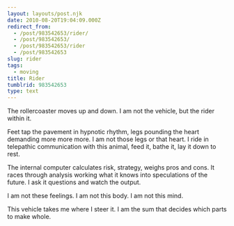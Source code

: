 ```yaml
---
layout: layouts/post.njk
date: 2010-08-20T19:04:09.000Z
redirect_from:
  - /post/983542653/rider/
  - /post/983542653/
  - /post/983542653/rider
  - /post/983542653
slug: rider
tags:
  - moving
title: Rider
tumblrid: 983542653
type: text
---
```

<p>The rollercoaster moves up and down.  I am not the vehicle, but the rider within it.</p>

<p>Feet tap the pavement in hypnotic rhythm, legs pounding the heart demanding more more more.  I am not those legs or that heart.  I ride in telepathic communication with this animal, feed it, bathe it, lay it down to rest.</p>

<p>The internal computer calculates risk, strategy, weighs pros and cons.  It races through analysis working what it knows into speculations of the future.  I ask it questions and watch the output.</p>

<p>I am not these feelings.  I am not this body.  I am not this mind.</p>

<p>This vehicle takes me where I steer it.  I am the sum that decides which parts to make whole.</p>
